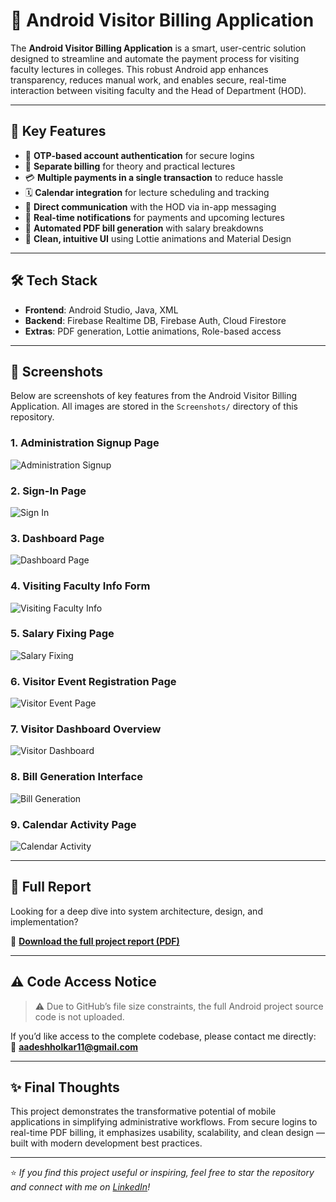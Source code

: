 # 📱 Android Visitor Billing Application

The **Android Visitor Billing Application** is a smart, user-centric solution designed to streamline and automate the payment process for visiting faculty lectures in colleges. This robust Android app enhances transparency, reduces manual work, and enables secure, real-time interaction between visiting faculty and the Head of Department (HOD).

---

## 🚀 Key Features

- 🔐 **OTP-based account authentication** for secure logins  
- 🧾 **Separate billing** for theory and practical lectures  
- 💳 **Multiple payments in a single transaction** to reduce hassle  
- 🗓️ **Calendar integration** for lecture scheduling and tracking  
- 📩 **Direct communication** with the HOD via in-app messaging  
- 🔔 **Real-time notifications** for payments and upcoming lectures  
- 📄 **Automated PDF bill generation** with salary breakdowns  
- 🧠 **Clean, intuitive UI** using Lottie animations and Material Design

---

## 🛠️ Tech Stack

- **Frontend**: Android Studio, Java, XML  
- **Backend**: Firebase Realtime DB, Firebase Auth, Cloud Firestore  
- **Extras**: PDF generation, Lottie animations, Role-based access

---

## 📸 Screenshots

Below are screenshots of key features from the Android Visitor Billing Application. All images are stored in the `Screenshots/` directory of this repository.

### 1. Administration Signup Page
![Administration Signup](Screenshots/1.Administration%20Signup.png)

### 2. Sign-In Page
![Sign In](Screenshots/2.Sign%20in.png)

### 3. Dashboard Page
![Dashboard Page](Screenshots/3.Dashboard%20Page.png)

### 4. Visiting Faculty Info Form
![Visiting Faculty Info](Screenshots/4.Visiting%20Faculty%20Info.png)

### 5. Salary Fixing Page
![Salary Fixing](Screenshots/5.Salary%20Fixing%20Page.png)

### 6. Visitor Event Registration Page
![Visitor Event Page](Screenshots/6.Visitor%20Event%20Page.png)

### 7. Visitor Dashboard Overview
![Visitor Dashboard](Screenshots/7.Visitor%20Dashboard.png)

### 8. Bill Generation Interface
![Bill Generation](Screenshots/8.Bill%20Generation.png)

### 9. Calendar Activity Page
![Calendar Activity](Screenshots/9.Calendar%20Activity.png)

---

## 📄 Full Report

Looking for a deep dive into system architecture, design, and implementation?

📘 **[Download the full project report (PDF)](Report/VisitingFacultyReport.pdf)**

---

## ⚠️ Code Access Notice

> ⚠️ Due to GitHub’s file size constraints, the full Android project source code is not uploaded.

If you’d like access to the complete codebase, please contact me directly:  
📧 **aadeshholkar11@gmail.com**

---

## ✨ Final Thoughts

This project demonstrates the transformative potential of mobile applications in simplifying administrative workflows. From secure logins to real-time PDF billing, it emphasizes usability, scalability, and clean design — built with modern development best practices.

---

⭐ *If you find this project useful or inspiring, feel free to star the repository and connect with me on [LinkedIn](https://www.linkedin.com/in/adeshholkar/)!*
